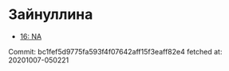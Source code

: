 # Зайнуллина
- [16: NA](16.md)

Commit: bc1fef5d9775fa593f4f07642aff15f3eaff82e4
 fetched at: 20201007-050221
